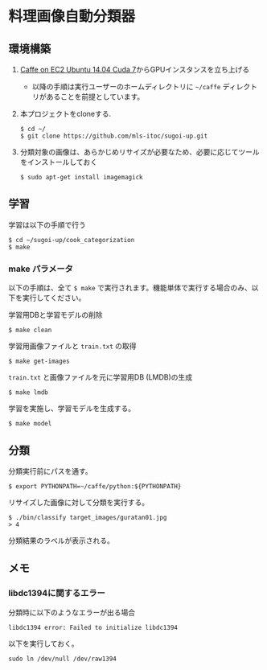 # 料理画像自動分類器

## 環境構築


1. [Caffe on EC2 Ubuntu 14.04 Cuda 7](https://github.com/BVLC/caffe/wiki/Caffe-on-EC2-Ubuntu-14.04-Cuda-7)からGPUインスタンスを立ち上げる
    * 以降の手順は実行ユーザーのホームディレクトリに `~/caffe` ディレクトリがあることを前提としています。
2. 本プロジェクトをcloneする.
    ```
    $ cd ~/
    $ git clone https://github.com/mls-itoc/sugoi-up.git
    ```

3. 分類対象の画像は、あらかじめリサイズが必要なため、必要に応じてツールをインストールしておく
    ```
    $ sudo apt-get install imagemagick
    ```

## 学習

学習は以下の手順で行う

```
$ cd ~/sugoi-up/cook_categorization
$ make
```

### make パラメータ

以下の手順は、全て `$ make` で実行されます。機能単体で実行する場合のみ、以下を実行してください。

学習用DBと学習モデルの削除

```
$ make clean
```

学習用画像ファイルと `train.txt` の取得

```
$ make get-images
```

`train.txt` と画像ファイルを元に学習用DB (LMDB)の生成

```
$ make lmdb
```

学習を実施し、学習モデルを生成する。

```
$ make model
```

## 分類

分類実行前にパスを通す。

```
$ export PYTHONPATH=~/caffe/python:${PYTHONPATH} 
```

リサイズした画像に対して分類を実行する。

```
$ ./bin/classify target_images/guratan01.jpg
> 4
```
分類結果のラベルが表示される。

## メモ

### libdc1394に関するエラー

分類時に以下のようなエラーが出る場合

```
libdc1394 error: Failed to initialize libdc1394
```

以下を実行しておく。

```
sudo ln /dev/null /dev/raw1394
```
